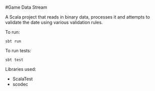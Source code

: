 #Game Data Stream

A Scala project that reads in binary data, processes it and attempts to validate the date using various validation rules.

To run:

    sbt run
  
  To run tests:
  

    sbt test

Libraries used:
 - ScalaTest
 - scodec
